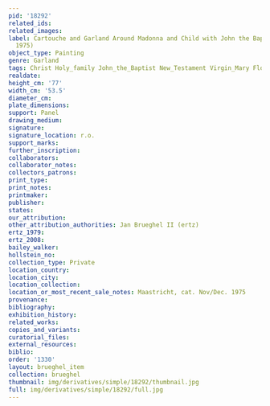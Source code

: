 ```yaml
---
pid: '18292'
related_ids: 
related_images: 
label: Cartouche and Garland Around Madonna and Child with John the Baptist (Maastricht,
  1975)
object_type: Painting
genre: Garland
tags: Christ Holy_family John_the_Baptist New_Testament Virgin_Mary Flowers Garland
realdate: 
height_cm: '77'
width_cm: '53.5'
diameter_cm: 
plate_dimensions: 
support: Panel
drawing_medium: 
signature: 
signature_location: r.o.
support_marks: 
further_inscription: 
collaborators: 
collaborator_notes: 
collectors_patrons: 
print_type: 
print_notes: 
printmaker: 
publisher: 
states: 
our_attribution: 
other_attribution_authorities: Jan Brueghel II (ertz)
ertz_1979: 
ertz_2008: 
bailey_walker: 
hollstein_no: 
collection_type: Private
location_country: 
location_city: 
location_collection: 
location_or_most_recent_sale_notes: Maastricht, cat. Nov/Dec. 1975
provenance: 
bibliography: 
exhibition_history: 
related_works: 
copies_and_variants: 
curatorial_files: 
external_resources: 
biblio: 
order: '1330'
layout: brueghel_item
collection: brueghel
thumbnail: img/derivatives/simple/18292/thumbnail.jpg
full: img/derivatives/simple/18292/full.jpg
---
```

